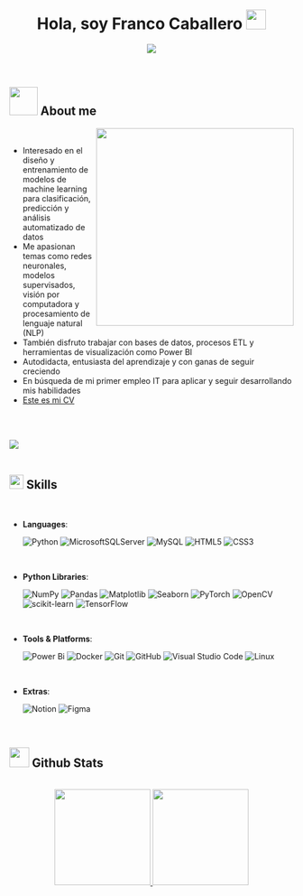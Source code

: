 <h1 align="center"><b>Hola, soy Franco Caballero </b><img src="https://media.giphy.com/media/hvRJCLFzcasrR4ia7z/giphy.gif" width="35"></h1>
<p align="center">
  <a href="https://github.com/DenverCoder1/readme-typing-svg"><img src="https://readme-typing-svg.herokuapp.com?font=Time+New+Roman&color=cyan&size=25&center=true&vCenter=true&width=650&height=100&lines=Estudiante+de+Tec.+en+Inteligencia+Artificial"></a>
</p>

<br>

## <picture><img src = "https://github.com/7oSkaaa/7oSkaaa/blob/main/Images/about_me.gif?raw=true" width = 50px></picture> About me
<a target="_blank" align="center">
  <picture> <img align="right" src="https://github.com/7oSkaaa/7oSkaaa/blob/main/Images/Right_Side.gif?raw=true" width = 350px></picture>
</a>
<br>

<ul>
  <li>Interesado en el diseño y entrenamiento de modelos de machine learning para clasificación, predicción y análisis automatizado de datos</li>
  <li>Me apasionan temas como redes neuronales, modelos supervisados, visión por computadora y procesamiento de lenguaje natural (NLP)</li>
  <li>También disfruto trabajar con bases de datos, procesos ETL y herramientas de visualización como Power BI</li>
  <li>Autodidacta, entusiasta del aprendizaje y con ganas de seguir creciendo</li>
  <li>En búsqueda de mi primer empleo IT para aplicar y seguir desarrollando mis habilidades</li>
  <li><a href="https://drive.google.com/file/d/1UTI6WEeZQJ6V0LCmhabpdmUbvfXKgb84/view?usp=sharing" target="_blank">Este es mi CV</a></li>
</ul>

<br><br>

<img src="https://user-images.githubusercontent.com/73097560/115834477-dbab4500-a447-11eb-908a-139a6edaec5c.gif"><br><br>

## <img src="https://media2.giphy.com/media/QssGEmpkyEOhBCb7e1/giphy.gif?cid=ecf05e47a0n3gi1bfqntqmob8g9aid1oyj2wr3ds3mg700bl&rid=giphy.gif" width ="25"><b> Skills</b>
<br>

<p align="center">

- **Languages**:
    
    ![Python](https://img.shields.io/badge/Python%20-%2314354C.svg?style=for-the-badge&logo=python&logoColor=white)
    ![MicrosoftSQLServer](https://img.shields.io/badge/Microsoft%20SQL%20Server-CC2927?style=for-the-badge&logo=microsoft%20sql%20server&logoColor=white)
    ![MySQL](https://img.shields.io/badge/mysql-4479A1.svg?style=for-the-badge&logo=mysql&logoColor=white)
    ![HTML5](https://img.shields.io/badge/html5-%23E34F26.svg?style=for-the-badge&logo=html5&logoColor=white)
    ![CSS3](https://img.shields.io/badge/css3-%231572B6.svg?style=for-the-badge&logo=css3&logoColor=white)
  

<br>   


- **Python Libraries**:

    ![NumPy](https://img.shields.io/badge/Numpy-013243?style=for-the-badge&logo=numpy&logoColor=white)
    ![Pandas](https://img.shields.io/badge/Pandas-150458?style=for-the-badge&logo=pandas&logoColor=white)
    ![Matplotlib](https://img.shields.io/badge/Matplotlib-2065a8?style=for-the-badge&logo=matplotlib&logoColor=white)
    ![Seaborn](https://img.shields.io/badge/Seaborn-2D6E8C?style=for-the-badge&logoColor=white)
    ![PyTorch](https://img.shields.io/badge/PyTorch-EE4C2C?style=for-the-badge&logo=pytorch&logoColor=white)
    ![OpenCV](https://img.shields.io/badge/OpenCV-5C3EE8?style=for-the-badge&logo=opencv&logoColor=white)
    ![scikit-learn](https://img.shields.io/badge/scikit--learn-%23F7931E.svg?style=for-the-badge&logo=scikit-learn&logoColor=white)
    ![TensorFlow](https://img.shields.io/badge/TensorFlow-%23FF6F00.svg?style=for-the-badge&logo=TensorFlow&logoColor=white)


<br>   


- **Tools & Platforms**:
  
    ![Power Bi](https://img.shields.io/badge/power_bi-F2C811?style=for-the-badge&logo=powerbi&logoColor=black)
    ![Docker](https://img.shields.io/badge/Docker-2496ED?style=for-the-badge&logo=docker&logoColor=white)
    ![Git](https://img.shields.io/badge/Git-F05032?style=for-the-badge&logo=git&logoColor=white)
    ![GitHub](https://img.shields.io/badge/GitHub-181717?style=for-the-badge&logo=github&logoColor=white)
    ![Visual Studio Code](https://img.shields.io/badge/VS%20Code-007ACC?style=for-the-badge&logo=visual-studio-code&logoColor=white)
    ![Linux](https://img.shields.io/badge/Linux-FCC624?style=for-the-badge&logo=linux&logoColor=black)


<br>   


- **Extras**:

    ![Notion](https://img.shields.io/badge/Notion-000000?style=for-the-badge&logo=notion&logoColor=white)
    ![Figma](https://img.shields.io/badge/Figma-F24E1E?style=for-the-badge&logo=figma&logoColor=white)


<br>   


## <img src="https://media.giphy.com/media/iY8CRBdQXODJSCERIr/giphy.gif" width="35"><b> Github Stats </b>
<br>

<div align="center">

<a href="https://github.com/Kabarou/">
  <img src="https://github-readme-stats.vercel.app/api?username=Kabarou&include_all_commits=true&count_private=true&show_icons=true&line_height=20&title_color=7A7ADB&icon_color=2234AE&text_color=D3D3D3&bg_color=0,000000,130F40" style="height:170px; width:auto;"/>
  <img src="https://github-readme-streak-stats.herokuapp.com/?user=Kabarou&theme=github-dark-blue" style="height:170px; width:auto;"/>


</a>
</div>
